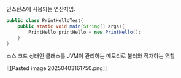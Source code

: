 인스턴스에 사용되는 연산자임.
```java
public class PrintHelloTest{
	public static void main(String[] args){
		PrintHello printHello = new PrintHello();
	}
}
```
소스 코드 상태인 클래스를 JVM이 관리하는 메모리로 불러와 적재하는 역할

![[Pasted image 20250403161750.png]]
